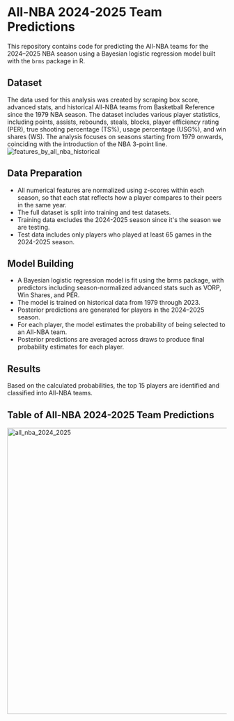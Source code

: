 # All-NBA 2024-2025 Team Predictions

This repository contains code for predicting the All-NBA teams for the 2024–2025 NBA season using a Bayesian logistic regression model built with the `brms` package in R.

## Dataset
The data used for this analysis was created by scraping box score, advanced stats, and historical All-NBA teams from Basketball Reference since the 1979 NBA season. The dataset includes various player statistics, including points, assists, rebounds, steals, blocks, player efficiency rating (PER), true shooting percentage (TS%), usage percentage (USG%), and win shares (WS). The analysis focuses on seasons starting from 1979 onwards, coinciding with the introduction of the NBA 3-point line.
![features_by_all_nba_historical](https://github.com/oscaralonso12/All-NBA-teams-prediction/assets/41983149/e216e31a-ec5d-4d1e-a8f5-c3b58dd1ab1c)

## Data Preparation
- All numerical features are normalized using z-scores within each season, so that each stat reflects how a player compares to their peers in the same year.
- The full dataset is split into training and test datasets.
- Training data excludes the 2024-2025 season since it's the season we are testing.
- Test data includes only players who played at least 65 games in the 2024-2025 season.

## Model Building
- A Bayesian logistic regression model is fit using the brms package, with predictors including season-normalized advanced stats such as VORP, Win Shares, and PER.
- The model is trained on historical data from 1979 through 2023.
- Posterior predictions are generated for players in the 2024–2025 season.
- For each player, the model estimates the probability of being selected to an All-NBA team.
- Posterior predictions are averaged across draws to produce final probability estimates for each player.

## Results
Based on the calculated probabilities, the top 15 players are identified and classified into All-NBA teams.

## Table of All-NBA 2024-2025 Team Predictions
<img width="658" alt="all_nba_2024_2025" src="https://github.com/user-attachments/assets/487fd9ca-249b-4134-ae8f-b88e211e238f" />



